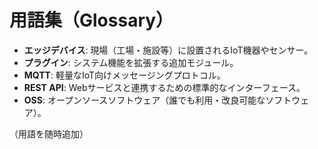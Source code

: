 # 用語集（Glossary）

- **エッジデバイス**: 現場（工場・施設等）に設置されるIoT機器やセンサー。
- **プラグイン**: システム機能を拡張する追加モジュール。
- **MQTT**: 軽量なIoT向けメッセージングプロトコル。
- **REST API**: Webサービスと連携するための標準的なインターフェース。
- **OSS**: オープンソースソフトウェア（誰でも利用・改良可能なソフトウェア）。

（用語を随時追加）

